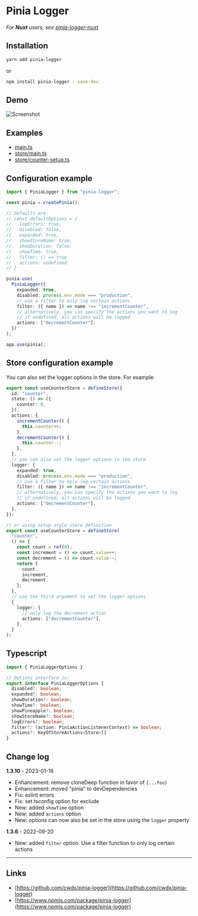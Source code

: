 # Pinia Logger

_For **Nuxt** users, see [pinia-logger-nuxt](README-nuxt.md)_

## Installation

```bash
yarn add pinia-logger
```

or

```bash
npm install pinia-logger --save-dev
```

## Demo

![Screenshot](https://raw.githubusercontent.com/cwdx/pinia-logger/main/demo.png)

## Examples

- [main.ts](tests/src/main.ts)
- [store/main.ts](tests/src/store/main.ts)
- [store/counter-setup.ts](tests/src/store/counter-setup.ts)

## Configuration example

```ts
import { PiniaLogger } from "pinia-logger";

const pinia = createPinia();

// Defaults are:
// const defaultOptions = {
//   logErrors: true,
//   disabled: false,
//   expanded: true,
//   showStoreName: true,
//   showDuration: false,
//   showTime: true,
//   filter: () => true
//   actions: undefined
// }

pinia.use(
  PiniaLogger({
    expanded: true,
    disabled: process.env.mode === "production",
    // use a filter to only log certain actions
    filter: ({ name }) => name !== "incrementCounter",
    // alternatively, you can specify the actions you want to log
    // if undefined, all actions will be logged
    actions: ["decrementCounter"],
  })
);

app.use(pinia);
```

## Store configuration example

You can also set the logger options in the store. For example:

```ts
export const useCounterStore = defineStore({
  id: "counter",
  state: () => ({
    counter: 0,
  }),
  actions: {
    incrementCounter() {
      this.counter++;
    },
    decrementCounter() {
      this.counter--;
    },
  },
  // you can also set the logger options in the store
  logger: {
    expanded: true,
    disabled: process.env.mode === "production",
    // use a filter to only log certain actions
    filter: ({ name }) => name !== "incrementCounter",
    // alternatively, you can specify the actions you want to log
    // if undefined, all actions will be logged
    actions: ["decrementCounter"],
  },
});

// or using setup style store definition
export const useCounterStore = defineStore(
  "counter",
  () => {
    const count = ref(0);
    const increment = () => count.value++;
    const decrement = () => count.value--;
    return {
      count,
      increment,
      decrement,
    };
  },
  // use the third argument to set the logger options
  {
    logger: {
      // only log the decrement action
      actions: ["decrementCounter"],
    },
  }
);
```

## Typescript

```ts
import { PiniaLoggerOptions }

// Options interface is:
export interface PiniaLoggerOptions {
  disabled?: boolean;
  expanded?: boolean;
  showDuration?: boolean;
  showTime?: boolean;
  showPineapple?: boolean;
  showStoreName?: boolean;
  logErrors?: boolean;
  filter?: (action: PiniaActionListenerContext) => boolean;
  actions?: KeyOfStoreActions<Store>[]
}
```

## Change log

**1.3.10** - 2023-01-16

- Enhancement: remove cloneDeep function in favor of `{...foo}`
- Enhancement: moved "pinia" to devDependencies
- Fix: eslint errors
- Fix: set tsconfig option for exclude
- New: added `showTime` option
- New: added `actions` option
- New: options can now also be set in the store using the `logger` property

**1.3.6** - 2022-09-20

- New: added `filter` option. Use a filter function to only log certain actions

---

## Links

- [https://github.com/cwdx/pinia-logger](https://github.com/cwdx/pinia-logger)
- [https://www.npmjs.com/package/pinia-logger](https://www.npmjs.com/package/pinia-logger)
